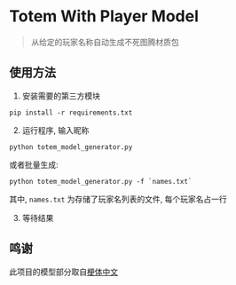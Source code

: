 # Totem With Player Model

> 从给定的玩家名称自动生成不死图腾材质包

## 使用方法

1. 安装需要的第三方模块
```
pip install -r requirements.txt
```
2. 运行程序, 输入昵称

```
python totem_model_generator.py
```

或者批量生成:
```
python totem_model_generator.py -f `names.txt`
```
其中, `names.txt` 为存储了玩家名列表的文件, 每个玩家名占一行

3. 等待结果


## 鸣谢
此项目的模型部分取自[梗体中文](https://github.com/Teahouse-Studios/mcwzh-meme-resourcepack/)
